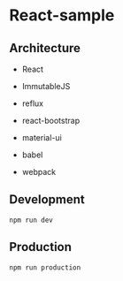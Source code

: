 # React-sample


## Architecture
* React
* ImmutableJS
* reflux
* react-bootstrap
* material-ui

* babel
* webpack

## Development

`npm run dev`

## Production

`npm run production`